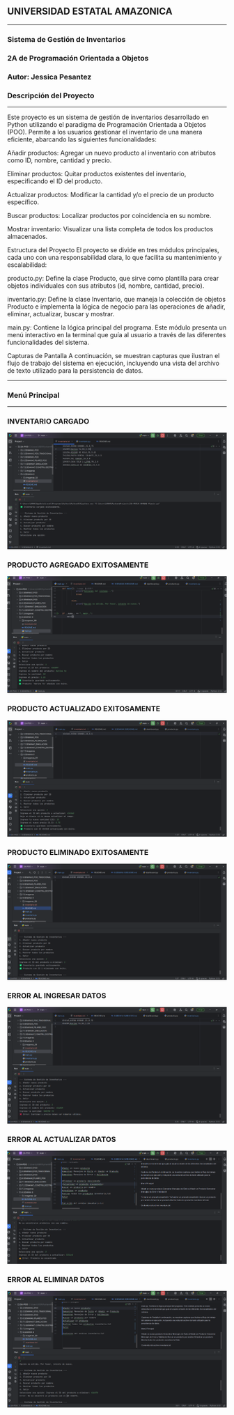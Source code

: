 ## UNIVERSIDAD ESTATAL AMAZONICA
_____
### Sistema de Gestión de Inventarios
### 2A de Programación Orientada a Objetos
### Autor: Jessica Pesantez
### Descripción del Proyecto
____

Este proyecto es un sistema de gestión de inventarios desarrollado en Python utilizando el paradigma de Programación Orientada a Objetos (POO). Permite a los usuarios gestionar el inventario de una manera eficiente, abarcando las siguientes funcionalidades:

Añadir productos: Agregar un nuevo producto al inventario con atributos como ID, nombre, cantidad y precio.

Eliminar productos: Quitar productos existentes del inventario, especificando el ID del producto.

Actualizar productos: Modificar la cantidad y/o el precio de un producto específico.

Buscar productos: Localizar productos por coincidencia en su nombre.

Mostrar inventario: Visualizar una lista completa de todos los productos almacenados.

Estructura del Proyecto
El proyecto se divide en tres módulos principales, cada uno con una responsabilidad clara, lo que facilita su mantenimiento y escalabilidad:

producto.py: Define la clase Producto, que sirve como plantilla para crear objetos individuales con sus atributos (id, nombre, cantidad, precio).

inventario.py: Define la clase Inventario, que maneja la colección de objetos Producto e implementa la lógica de negocio para las operaciones de añadir, eliminar, actualizar, buscar y mostrar.

main.py: Contiene la lógica principal del programa. Este módulo presenta un menú interactivo en la terminal que guía al usuario a través de las diferentes funcionalidades del sistema.

Capturas de Pantalla
A continuación, se muestran capturas que ilustran el flujo de trabajo del sistema en ejecución, incluyendo una vista del archivo de texto utilizado para la persistencia de datos.
___
### Menú Principal
____
### INVENTARIO CARGADO
![INVENTARIO CARGADO EXITOSAMENTE.png](imagenes_S9/INVENTARIO%20CARGADO%20EXITOSAMENTE.png)
### PRODUCTO AGREGADO EXITOSAMENTE
![PRODUCTO AGREGADO EXITOSAMENTE.png](imagenes_S9/PRODUCTO%20AGREGADO%20EXITOSAMENTE.png)
### PRODUCTO ACTUALIZADO EXITOSAMENTE
![PRODUCTO ACTUALIZADO EXITOSAMENTE.png](imagenes_S9/PRODUCTO%20ACTUALIZADO%20EXITOSAMENTE.png)
### PRODUCTO ELIMINADO EXITOSAMENTE
![PRODUCTO ELIMINADO EXITOSAMENTE.png](imagenes_S9/PRODUCTO%20ELIMINADO%20EXITOSAMENTE.png)
### ERROR AL INGRESAR DATOS
![ERROR AL INGRESAR DATOS.png](imagenes_S9/ERROR%20AL%20INGRESAR%20DATOS.png)
### ERROR AL ACTUALIZAR DATOS
![ERROR AL ACTUALIZAR.png](imagenes_S9/ERROR%20AL%20ACTUALIZAR.png)
### ERROR AL ELIMINAR DATOS
![ERROR AL ELIMINAR.png](imagenes_S9/ERROR%20AL%20ELIMINAR.png)





